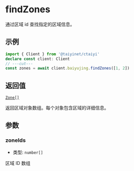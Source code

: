 # findZones

通过区域 id 查找指定的区域信息。

## 示例

```ts twoslash
import { Client } from '@taiyinet/ctaiyi'
declare const client: Client
// ---cut---
const zones = await client.baiyujing.findZones([1, 2])
```

## 返回值

[`Zone[]`](/guide/types#zone)

返回区域对象数组。每个对象包含区域的详细信息。

## 参数

### zoneIds

- 类型: `number[]`

区域 ID 数组
